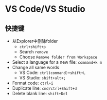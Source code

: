 # VS Code/VS Studio

## 快捷键

- 从Explorer中删除folder
  - `ctrl+shift+p`
  - Search `remove`
  - Choose `Remove folder from Workspace`
- Select a language for a new file: `command+k m`
- Change all same words
  - VS Code: `ctrl(command)+shift+L`
  - VS Studio: `shift+alt+;`
- Format code: `ctrl+i`
- Duplicate line: `cmd/ctrl+Shift+d`
- Delete blank line: `shift+Del`
